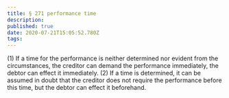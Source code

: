 ```yaml
---
title: § 271 performance time
description: 
published: true
date: 2020-07-21T15:05:52.780Z
tags: 
---
```


(1) If a time for the performance is neither determined nor evident from the circumstances, the creditor can demand the performance immediately, the debtor can effect it immediately.
(2) If a time is determined, it can be assumed in doubt that the creditor does not require the performance before this time, but the debtor can effect it beforehand.

